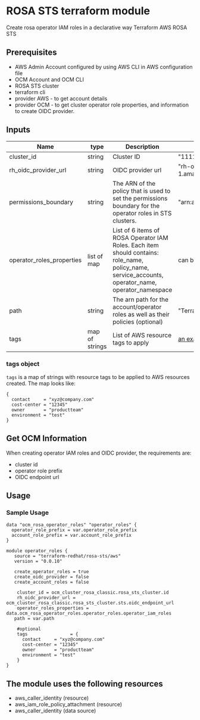 # ROSA STS terraform module

Create rosa operator IAM roles in a declarative way
Terraform AWS ROSA STS

## Prerequisites

* AWS Admin Account configured by using AWS CLI in AWS configuration file
* OCM Account and OCM CLI
* ROSA STS cluster
* terraform cli
* provider AWS - to get account details
* provider OCM - to get cluster operator role properties, and information to create OIDC provider. 

## Inputs
| Name | type        | Description                                                                                                                                        | Example                                                                                                   |
|------|-------------|----------------------------------------------------------------------------------------------------------------------------------------------------|-----------------------------------------------------------------------------------------------------------|
|cluster_id| string      | Cluster ID                                                                                                                                         | "11111111111111111111111111111111"                                                                        |
|rh_oidc_provider_url| string      | OIDC provider url                                                                                                                                  | "rh-oidc-staging.s3.us-east-1.amazonaws.com/11111111111111111111111111111111"                             |
|permissions_boundary| string      | The ARN of the policy that is used to set the permissions boundary for the operator roles in STS clusters.                                         | "arn:aws:iam::123456789012:policy/XCompanyBoundaries"                                                                                                                                                                        |
|operator_roles_properties| list of map | List of 6 items of ROSA Operator IAM Roles. Each item should contains: role_name, policy_name, service_accounts, operator_name, operator_namespace | can be found [below](https://github.com/terraform-redhat/terraform-aws-rosa-sts#get-clusters-information) |
|path| string      | The arn path for the account/operator roles as well as their policies (optional)                                                                                                                          | "TerraformAccount"                                                                                                                                                                         |
|tags | map of strings |List of AWS resource tags to apply | [an example can be found below](#tags-object) |

### tags object
`tags` is a map of strings with resource tags to be applied to AWS resources created.
The map looks like:
```
{
  contact     = "xyz@company.com"
  cost-center = "12345"
  owner       = "productteam"
  environment = "test"
}
```

## Get OCM Information

When creating operator IAM roles and OIDC provider, the requirements are:
* cluster id
* operator role prefix
* OIDC endpoint url 

## Usage

### Sample Usage

```
data "ocm_rosa_operator_roles" "operator_roles" {
  operator_role_prefix = var.operator_role_prefix
  account_role_prefix = var.account_role_prefix
}

module operator_roles {
   source = "terraform-redhat/rosa-sts/aws"
   version = "0.0.10"

   create_operator_roles = true
   create_oidc_provider = false
   create_account_roles = false

    cluster_id = ocm_cluster_rosa_classic.rosa_sts_cluster.id
    rh_oidc_provider_url = ocm_cluster_rosa_classic.rosa_sts_cluster.sts.oidc_endpoint_url
    operator_roles_properties = data.ocm_rosa_operator_roles.operator_roles.operator_iam_roles
   path = var.path

    #optional
    tags                = {
      contact     = "xyz@company.com"
      cost-center = "12345"
      owner       = "productteam"
      environment = "test"
    }
}
```

## The module uses the following resources
* aws_caller_identity (resource)
* aws_iam_role_policy_attachment (resource)
* aws_caller_identity (data source)
